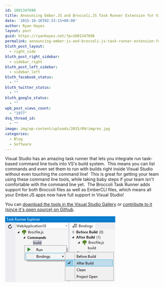 ```yaml
---
id: 1001347698
title: Announcing Ember.JS and Broccoli.JS Task Runner Extension for Visual Studio
date: '2015-10-16T02:33:15+00:00'
author: Ryan Hayes
layout: post
guid: https://ryanhayes.net/?p=1001347698
permalink: announcing-ember-js-and-broccoli-js-task-runner-extension-for-visual-studio/
bluth_post_layout:
  - right_side
bluth_post_right_sidebar:
  - sidebar_right
bluth_post_left_sidebar:
  - sidebar_left
bluth_facebook_status:
  - ""
bluth_twitter_status:
  - ""
bluth_google_status:
  - ""
wpb_post_views_count:
  - "1977"
dsq_thread_id:
  - ""
image: img/wp-content/uploads/2015/09/imgres.jpg
categories:
  - Blog
  - Software
---
```

Visual Studio has an amazing task runner that lets you integrate run task-based command line tools into VS's build system.  This means you can list commands and even set them to run with builds right inside Visual Studio without even touching the command line!  This is great for getting your team using these command line tools, while taking baby steps if your team isn't comfortable with the command line yet.  The Broccoli Task Runner adds support for both Broccoli files as well as EmberCLI files, which means all your Ember.JS apps now have full support in Visual Studio!

You can [download the tools in the Visual Studio Gallery](https://visualstudiogallery.msdn.microsoft.com/dd19e6af-a1f7-4606-a82a-46833f810865) or [contribute to it (since it's open source) on Github](https://github.com/RyannosaurusRex/BroccoliTaskRunner).

<img class="alignnone" src="https://github.com/RyannosaurusRex/BroccoliTaskRunner/blob/master/art/bindings.png?raw=true" alt="" width="361" height="216" />
